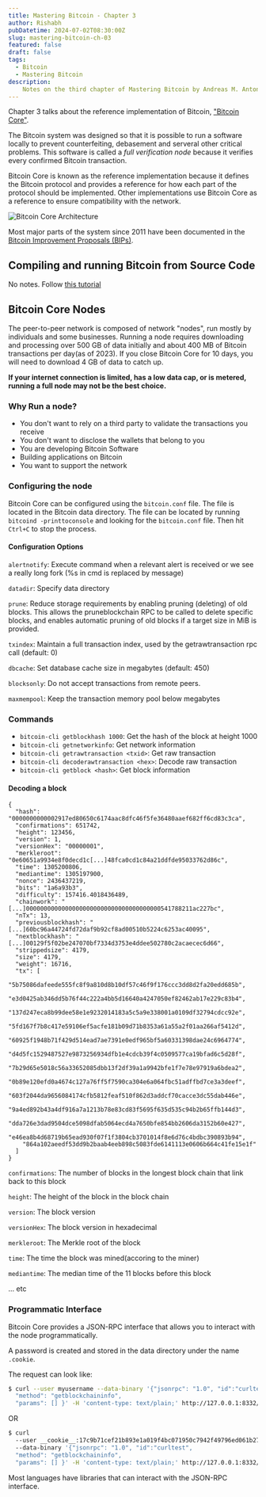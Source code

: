 ```yaml
---
title: Mastering Bitcoin - Chapter 3
author: Rishabh
pubDatetime: 2024-07-02T08:30:00Z
slug: mastering-bitcoin-ch-03
featured: false
draft: false
tags:
  - Bitcoin
  - Mastering Bitcoin
description:
    Notes on the third chapter of Mastering Bitcoin by Andreas M. Antonopoulos
---
```


Chapter 3 talks about the reference implementation of Bitcoin, ["Bitcoin Core"](https://github.com/bitcoin/bitcoin).

The Bitcoin system was designed so that it is possible to run a software locally to prevent counterfeiting, debasement and serveral other critical problems. This software is called a *full verification node* because it verifies every confirmed Bitcoin transaction.

Bitcoin Core is known as the reference implementation because it defines the Bitcoin protocol and provides a reference for how each part of the protocol should be implemented. Other implementations use Bitcoin Core as a reference to ensure compatibility with the network.

![Bitcoin Core Architecture](https://github.com/bitcoinbook/bitcoinbook/raw/develop/images/mbc3_0301.png)

Most major parts of the system since 2011 have been documented in the [Bitcoin Improvement Proposals (BIPs)](https://github.com/bitcoin/bips).

## Compiling and running Bitcoin from Source Code

No notes. Follow [this tutorial](https://jonatack.github.io/articles/how-to-compile-bitcoin-core-and-run-the-tests)

## Bitcoin Core Nodes

The peer-to-peer network is composed of network "nodes", run mostly by individuals and some businesses. Running a node requires downloading and processing over 500 GB of data initially and about 400 MB of Bitcoin transactions per day(as of 2023). If you close Bitcoin Core for 10 days, you will need to download 4 GB of data to catch up.

**If your internet connection is limited, has a low data cap, or is metered, running a full node may not be the best choice.**

### Why Run a node?

- You don't want to rely on a third party to validate the transactions you receive
- You don't want to disclose the wallets that belong to you
- You are developing Bitcoin Software
- Building applications on Bitcoin
- You want to support the network

### Configuring the node

Bitcoin Core can be configured using the `bitcoin.conf` file. The file is located in the Bitcoin data directory. The file can be located by running `bitcoind -printtoconsole` and looking for the `bitcoin.conf` file. Then hit `Ctrl+C` to stop the process.

#### Configuration Options

`alertnotify`: Execute command when a relevant alert is received or we see a really long fork (%s in cmd is replaced by message)

`datadir`: Specify data directory

`prune`: Reduce storage requirements by enabling pruning (deleting) of old blocks. This allows the pruneblockchain RPC to be called to delete specific blocks, and enables automatic pruning of old blocks if a target size in MiB is provided.

`txindex`: Maintain a full transaction index, used by the getrawtransaction rpc call (default: 0)

`dbcache`: Set database cache size in megabytes (default: 450)

`blocksonly`: Do not accept transactions from remote peers.

`maxmempool`: Keep the transaction memory pool below megabytes

### Commands

- `bitcoin-cli getblockhash 1000`: Get the hash of the block at height 1000
- `bitcoin-cli getnetworkinfo`: Get network information
- `bitcoin-cli getrawtransaction <txid>`: Get raw transaction
- `bitcoin-cli decoderawtransaction <hex>`: Decode raw transaction
- `bitcoin-cli getblock <hash>`: Get block information

#### Decoding a block

```
{
  "hash": "0000000000002917ed80650c6174aac8dfc46f5fe36480aaef682ff6cd83c3ca",
  "confirmations": 651742,
  "height": 123456,
  "version": 1,
  "versionHex": "00000001",
  "merkleroot": "0e60651a9934e8f0decd1c[...]48fca0cd1c84a21ddfde95033762d86c",
  "time": 1305200806,
  "mediantime": 1305197900,
  "nonce": 2436437219,
  "bits": "1a6a93b3",
  "difficulty": 157416.4018436489,
  "chainwork": "[...]00000000000000000000000000000000000000541788211ac227bc",
  "nTx": 13,
  "previousblockhash": "[...]60bc96a44724fd72daf9b92cf8ad00510b5224c6253ac40095",
  "nextblockhash": "[...]00129f5f02be247070bf7334d3753e4ddee502780c2acaecec6d66",
  "strippedsize": 4179,
  "size": 4179,
  "weight": 16716,
  "tx": [
    "5b75086dafeede555fc8f9a810d8b10df57c46f9f176ccc3dd8d2fa20edd685b",
    "e3d0425ab346dd5b76f44c222a4bb5d16640a4247050ef82462ab17e229c83b4",
    "137d247eca8b99dee58e1e9232014183a5c5a9e338001a0109df32794cdcc92e",
    "5fd167f7b8c417e59106ef5acfe181b09d71b8353a61a55a2f01aa266af5412d",
    "60925f1948b71f429d514ead7ae7391e0edf965bf5a60331398dae24c6964774",
    "d4d5fc1529487527e9873256934dfb1e4cdcb39f4c0509577ca19bfad6c5d28f",
    "7b29d65e5018c56a33652085dbb13f2df39a1a9942bfe1f7e78e97919a6bdea2",
    "0b89e120efd0a4674c127a76ff5f7590ca304e6a064fbc51adffbd7ce3a3deef",
    "603f2044da9656084174cfb5812feaf510f862d3addcf70cacce3dc55dab446e",
    "9a4ed892b43a4df916a7a1213b78e83cd83f5695f635d535c94b2b65ffb144d3",
    "dda726e3dad9504dce5098dfab5064ecd4a7650bfe854bb2606da3152b60e427",
    "e46ea8b4d68719b65ead930f07f1f3804cb3701014f8e6d76c4bdbc390893b94",
    "864a102aeedf53dd9b2baab4eeb898c5083fde6141113e0606b664c41fe15e1f"
  ]
}
```

`confirmations`: The number of blocks in the longest block chain that link back to this block

`height`: The height of the block in the block chain

`version`: The block version

`versionHex`: The block version in hexadecimal

`merkleroot`: The Merkle root of the block

`time`: The time the block was mined(accoring to the miner)

`mediantime`: The median time of the 11 blocks before this block

... etc

### Programmatic Interface

Bitcoin Core provides a JSON-RPC interface that allows you to interact with the node programmatically.

A password is created and stored in the data directory under the name `.cookie`.

The request can look like:

```bash
$ curl --user myusername --data-binary '{"jsonrpc": "1.0", "id":"curltest",
  "method": "getblockchaininfo",
  "params": [] }' -H 'content-type: text/plain;' http://127.0.0.1:8332/
```

OR

```bash
$ curl
  --user __cookie__:17c9b71cef21b893e1a019f4bc071950c7942f49796ed061b274031b17b19cd0
  --data-binary '{"jsonrpc": "1.0", "id":"curltest",
  "method": "getblockchaininfo",
  "params": [] }' -H 'content-type: text/plain;' http://127.0.0.1:8332/
```

Most languages have libraries that can interact with the JSON-RPC interface.
